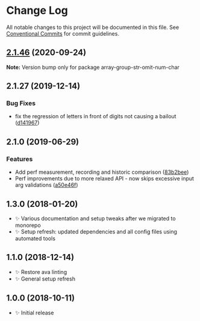 # Change Log

All notable changes to this project will be documented in this file.
See [Conventional Commits](https://conventionalcommits.org) for commit guidelines.

## [2.1.46](https://gitlab.com/codsen/codsen/compare/array-group-str-omit-num-char@2.1.45...array-group-str-omit-num-char@2.1.46) (2020-09-24)

**Note:** Version bump only for package array-group-str-omit-num-char





## 2.1.27 (2019-12-14)

### Bug Fixes

- fix the regression of letters in front of digits not causing a bailout ([d141967](https://gitlab.com/codsen/codsen/commit/d14196750fa3b83d049bbd573fe0851ef150120f))

## 2.1.0 (2019-06-29)

### Features

- Add perf measurement, recording and historic comparison ([83b2bee](https://gitlab.com/codsen/codsen/commit/83b2bee))
- Perf improvements due to more relaxed API - now skips excessive input arg validations ([a50e46f](https://gitlab.com/codsen/codsen/commit/a50e46f))

## 1.3.0 (2018-01-20)

- ✨ Various documentation and setup tweaks after we migrated to monorepo
- ✨ Setup refresh: updated dependencies and all config files using automated tools

## 1.1.0 (2018-12-14)

- ✨ Restore ava linting
- ✨ General setup refresh

## 1.0.0 (2018-10-11)

- ✨ Initial release
